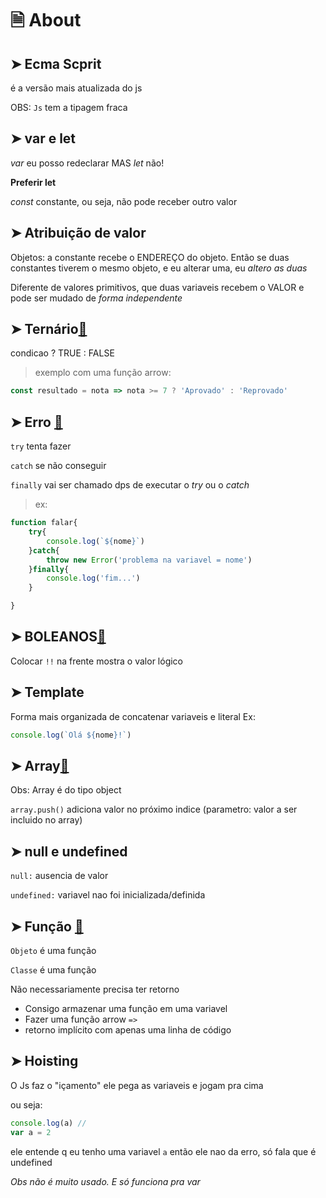# 🗎 About
## ➤ Ecma Scprit

é a versão mais atualizada do js

OBS: `Js` tem a tipagem fraca

## ➤ var e let

*var* eu posso redeclarar MAS *let* não!

**Preferir let**

*const* constante, ou seja, não pode receber outro valor

## ➤ Atribuição de valor

Objetos: a constante recebe o ENDEREÇO do objeto.
Então se duas constantes tiverem o mesmo objeto, e eu alterar uma, eu *altero as duas*

Diferente de valores primitivos, que duas variaveis recebem o VALOR e pode ser mudado de *forma independente*


## ➤ Ternário[🔗](https://github.com/RoniDeringer/curso_web_moderno/blob/master/fundamentos_4/ternario.js)

condicao ? TRUE : FALSE
> exemplo com uma função arrow:
```javascript
const resultado = nota => nota >= 7 ? 'Aprovado' : 'Reprovado'
 ```

## ➤ Erro [🔗](https://github.com/RoniDeringer/curso_web_moderno/blob/master/fundamentos_4/erro.js)
`try` tenta fazer

`catch` se não conseguir

`finally` vai ser chamado dps de executar o _try_ ou o _catch_

>ex:
```javascript
function falar{
    try{
        console.log(`${nome}`)
    }catch{
        throw new Error('problema na variavel = nome')
    }finally{
        console.log('fim...')
    }

}
 ```


## ➤ BOLEANOS[🔗](https://github.com/RoniDeringer/curso_web_moderno/blob/master/fundamentos_4/booleanos.js)

Colocar `!!` na frente mostra o valor lógico


## ➤ Template

Forma mais organizada de concatenar variaveis e literal
Ex: 
```javascript
console.log(`Olá ${nome}!`)
 ```

## ➤ Array[🔗](https://github.com/RoniDeringer/curso_web_moderno/blob/master/fundamentos_4/array.js)

Obs: Array é do tipo object

`array.push()` adiciona valor no próximo indice (parametro: valor a ser incluido no array)


## ➤ null e undefined

`null:` ausencia de valor

`undefined:` variavel nao foi inicializada/definida

## ➤ Função [🔗](https://github.com/RoniDeringer/curso_web_moderno/blob/master/fundamentos_4/funcaoAnonima.js)

`Objeto` é uma função

`Classe` é uma função

Não necessariamente precisa ter retorno

* Consigo armazenar uma função em uma variavel
* Fazer uma função arrow `=>`
* retorno implícito com apenas uma linha de código 



## ➤ Hoisting

O Js faz o "içamento" ele pega as variaveis e jogam pra cima

ou seja:
```javascript
console.log(a) // 
var a = 2
```
ele entende q eu tenho uma variavel `a` então ele nao da erro,
só fala que é undefined

_Obs não é muito usado. E só funciona pra var_


